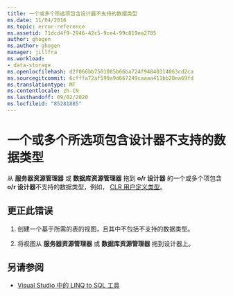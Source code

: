 ```yaml
---
title: 一个或多个所选项包含设计器不支持的数据类型
ms.date: 11/04/2016
ms.topic: error-reference
ms.assetid: 71dcd4f9-2946-42c5-9ce4-99c819ea2785
author: ghogen
ms.author: ghogen
manager: jillfra
ms.workload:
- data-storage
ms.openlocfilehash: d2f066bb7501085b66ba724f94840314063cd2ca
ms.sourcegitcommit: 6cfffa72af599a9d667249caaaa411bb28ea69fd
ms.translationtype: MT
ms.contentlocale: zh-CN
ms.lasthandoff: 09/02/2020
ms.locfileid: "85281885"
---
```

# <a name="one-or-more-selected-items-contain-a-data-type-that-is-not-supported-by-the-designer"></a>一个或多个所选项包含设计器不支持的数据类型

从 **服务器资源管理器** 或 **数据库资源管理器** 拖到 **o/r 设计器** 的一个或多个项包含 **o/r 设计器**不支持的数据类型，例如， [CLR 用户定义类型](/dotnet/framework/data/adonet/sql/clr-user-defined-types)。

## <a name="to-correct-this-error"></a>更正此错误

1. 创建一个基于所需的表的视图，且其中不包括不支持的数据类型。

2. 将视图从 **服务器资源管理器** 或 **数据库资源管理器** 拖到设计器上。

## <a name="see-also"></a>另请参阅

- [Visual Studio 中的 LINQ to SQL 工具](../data-tools/linq-to-sql-tools-in-visual-studio2.md)
